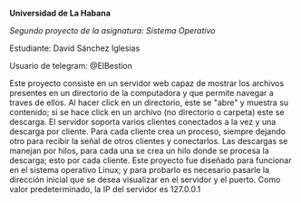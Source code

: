 **Universidad de La Habana**

*Segundo proyecto de la asignatura: Sistema Operativo*

Estudiante: David Sánchez Iglesias

Usuario de telegram: @ElBestion

Este proyecto consiste en un servidor web capaz de mostrar los archivos presentes en un directorio de la computadora y que permite navegar a traves de ellos. Al hacer click en un directorio, este se "abre" y muestra su contenido; si se hace click en un archivo (no directorio o carpeta) este se descarga.
El servidor soporta varios clientes conectados a la vez y una descarga por cliente. Para cada cliente crea un proceso, siempre dejando otro para recibir la señal de otros clientes y conectarlos. Las descargas se manejan por hilos, para cada una se crea un hilo donde se procesa la descarga; esto por cada cliente.
Este proyecto fue diseñado para funcionar en el sistema operativo Linux; y para probarlo es necesario pasarle la dirección inicial que se desea visualizar en el servidor y el puerto. Como valor predeterminado, la IP del servidor es 127.0.0.1
